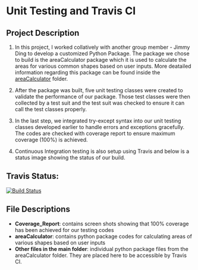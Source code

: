 # Unit Testing and Travis CI

## Project Description
1. In this project, I worked collatively with another group member - Jimmy Ding to develop a customized Python Package. The package we chose to build is the areaCalculator package which it is used to calculate the areas for various common shapes based on user inputs. More deatailed information regarding this package can be found inside the [areaCalculator](https://github.com/qyzqyz1/Data-Science-Portfolio/tree/master/Software%20Engineering%20Projects/Building%20Python%20packages%20and%20Unit%20Testing/areaCalculator) folder.

2. After the package was built, five unit testing classes were created to validate the performance of our package. Those test classes were then collected by a test suit and the test suit was checked to ensure it can call the test classes properly.

3. In the last step, we integrated try-except syntax into our unit testing classes developed earlier to handle errors and exceptions gracefully. The codes are checked with coverage report to ensure maximum coverage (100%) is achieved. 

4. Continuous Integration testing is also setup using Travis and below is a status image showing the status of our build.

## Travis Status:
[![Build Status](https://travis-ci.org/qyzqyz1/DATA-533-lab-4-Tom-Jimmy-.svg?branch=jimmy)](https://travis-ci.org/qyzqyz1/DATA-533-lab-4-Tom-Jimmy-)

## File Descriptions
- **Coverage_Report**: contains screen shots showing that 100% coverage has been achieved for our testing codes
- **areaCalculator**: contains python package codes for calculating areas of various shapes based on user inputs
- **Other files in the main folder**: individual python package files from the areaCalculator folder. They are placed here to be accessible by Travis CI. 
